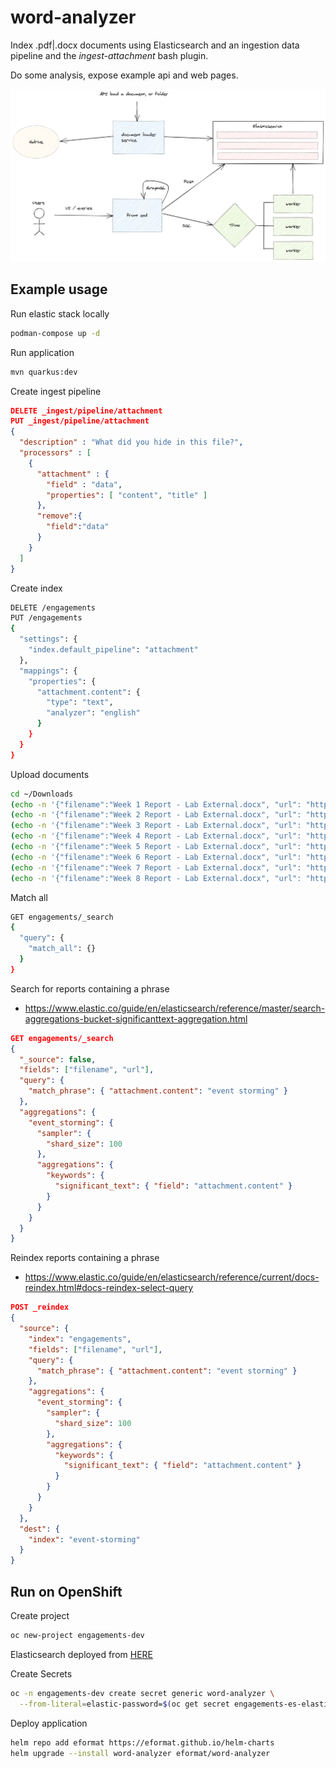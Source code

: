 # word-analyzer

Index .pdf|.docx documents using Elasticsearch and an ingestion data pipeline and the *ingest-attachment* bash plugin.

Do some analysis, expose example api and web pages.

![images/word-analyzer.png](images/word-analyzer.png)

## Example usage

Run elastic stack locally
```bash
podman-compose up -d
```

Run application
```bash
mvn quarkus:dev
```

Create ingest pipeline
```json
DELETE _ingest/pipeline/attachment
PUT _ingest/pipeline/attachment
{
  "description" : "What did you hide in this file?",
  "processors" : [
    {
      "attachment" : {
        "field" : "data",
        "properties": [ "content", "title" ]
      },
      "remove":{
        "field":"data"
      }
    }
  ]
}
```

Create index
```bash
DELETE /engagements
PUT /engagements
{ 
  "settings": {
    "index.default_pipeline": "attachment"
  },
  "mappings": {
    "properties": {
      "attachment.content": {
        "type": "text",
        "analyzer": "english"
      }
    }
  }
}
```

Upload documents
```bash
cd ~/Downloads
(echo -n '{"filename":"Week 1 Report - Lab External.docx", "url": "https://docs.google.com/document/d/1kE61g4BEkZnjvoPyb5LZd690Fy-oALMZQ5FMGI8ONPY/edit", "data": "'; base64 ./'Week 1 Report - Lab External.docx'; echo '"}') | curl -H "Content-Type: application/json" -d @-  http://localhost:9200/engagements/_doc?pipeline=attachment
(echo -n '{"filename":"Week 2 Report - Lab External.docx", "url": "https://docs.google.com/document/d/1KkbHqO3F02c7uUh68ptfaUbE_RlcmBoazpbBeVJKdMA/edit", "data": "'; base64 ./'Week 2 Report - Lab External.docx'; echo '"}') | curl -H "Content-Type: application/json" -d @-  http://localhost:9200/engagements/_doc?pipeline=attachment
(echo -n '{"filename":"Week 3 Report - Lab External.docx", "url": "https://docs.google.com/document/d/14vLX9ptnqEy5-7Vf9q4S_Zseyz69ROFKS1VCiGmE9lE/edit", "data": "'; base64 ./'Week 3 Report - Lab External.docx'; echo '"}') | curl -H "Content-Type: application/json" -d @-  http://localhost:9200/engagements/_doc?pipeline=attachment
(echo -n '{"filename":"Week 4 Report - Lab External.docx", "url": "https://docs.google.com/document/d/1HREqetlM-JMTZlbbZKCGCr4G35L086bTl8ix_D7hZjs/edit", "data": "'; base64 ./'Week 4 Report - Lab External.docx'; echo '"}') | curl -H "Content-Type: application/json" -d @-  http://localhost:9200/engagements/_doc?pipeline=attachment
(echo -n '{"filename":"Week 5 Report - Lab External.docx", "url": "https://docs.google.com/document/d/1_dfOTBxXTDGmVDxOh-K9XhsirZVLILBtvVrFYMPJmmI/edit", "data": "'; base64 ./'Week 5 Report - Lab External.docx'; echo '"}') | curl -H "Content-Type: application/json" -d @-  http://localhost:9200/engagements/_doc?pipeline=attachment
(echo -n '{"filename":"Week 6 Report - Lab External.docx", "url": "https://docs.google.com/document/d/1rd9H23Ou2g9GwJiN9QSSMS4kIPcpdM6fPWHnEZ6yedE/edit", "data": "'; base64 ./'Week 6 Report - Lab External.docx'; echo '"}') | curl -H "Content-Type: application/json" -d @-  http://localhost:9200/engagements/_doc?pipeline=attachment
(echo -n '{"filename":"Week 7 Report - Lab External.docx", "url": "https://docs.google.com/document/d/1UQI6WVhZYDySHo8_qCzSK3FiaP_ONYr9tA3UHxp8kW4/edit", "data": "'; base64 ./'Week 7 Report - Lab External.docx'; echo '"}') | curl -H "Content-Type: application/json" -d @-  http://localhost:9200/engagements/_doc?pipeline=attachment
(echo -n '{"filename":"Week 8 Report - Lab External.docx", "url": "https://docs.google.com/document/d/19_ShKLPtJhos9SZFbO3rFOTjWRZhBWaXcsKUD1S8sKY/edit", "data": "'; base64 ./'Week 8 Report - Lab External.docx'; echo '"}') | curl -H "Content-Type: application/json" -d @-  http://localhost:9200/engagements/_doc?pipeline=attachment
```

Match all
```bash
GET engagements/_search
{
  "query": {
    "match_all": {}
  }
}
```

Search for reports containing a phrase

- https://www.elastic.co/guide/en/elasticsearch/reference/master/search-aggregations-bucket-significanttext-aggregation.html

```json
GET engagements/_search
{
  "_source": false,
  "fields": ["filename", "url"],
  "query": {
    "match_phrase": { "attachment.content": "event storming" }
  },
  "aggregations": {
    "event_storming": {
      "sampler": {
        "shard_size": 100
      },
      "aggregations": {
        "keywords": {
          "significant_text": { "field": "attachment.content" }
        }
      }
    }
  }
}
```

Reindex reports containing a phrase

- https://www.elastic.co/guide/en/elasticsearch/reference/current/docs-reindex.html#docs-reindex-select-query

```json
POST _reindex
{
  "source": {
    "index": "engagements",
    "fields": ["filename", "url"],
    "query": {
      "match_phrase": { "attachment.content": "event storming" }
    },
    "aggregations": {
      "event_storming": {
        "sampler": {
          "shard_size": 100
        },
        "aggregations": {
          "keywords": {
            "significant_text": { "field": "attachment.content" }
          }
        }
      }
    }
  },
  "dest": {
    "index": "event-storming"
  }
}
```

## Run on OpenShift

Create project
```bash
oc new-project engagements-dev
```

Elasticsearch deployed from [HERE](https://github.com/eformat/document-loader-service/tree/main/elastic)

Create Secrets
```bash
oc -n engagements-dev create secret generic word-analyzer \
  --from-literal=elastic-password=$(oc get secret engagements-es-elastic-user -o=jsonpath='{.data.elastic}' | base64 -d)
```

Deploy application
```bash
helm repo add eformat https://eformat.github.io/helm-charts
helm upgrade --install word-analyzer eformat/word-analyzer
```
